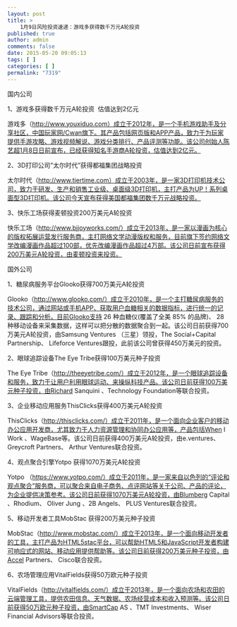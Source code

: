 ```yaml
---
layout: post
title: >
    1月9日风险投资速递：游戏多获得数千万元A轮投资
published: true
author: admin
comments: false
date: 2015-05-20 09:05:13
tags: [ ]
categories: [ ]
permalink: "7319"
---
```



国内公司

1、游戏多获得数千万元A轮投资  估值达到2亿元

游戏多（http://www.youxiduo.com）成立于2012年，是一个手机游戏助手及分享社区，中国玩家网/Cwan旗下。其产品包括网页版和APP产品，致力于为玩家提供手游攻略、游戏视频解说、游戏分类排行、产品评测等功能。该公司创始人陈艺超1月8日日前宣布，已经获得知名手游商A轮投资，估值达到2亿元。

2、3D打印公司”太尔时代”获得都福集团战略投资

太尔时代（http://www.tiertime.com）成立于2003年，是一家3D打印机技术公司，致力于研发、生产和销售工业级、桌面级3D打印机，主打产品为UP！系列桌面型3D打印机。该公司今天宣布获得美国都福集团数千万元战略投资。

3、快乐工场获得麦顿投资200万美元A轮投资

快乐工场（http://www.bjjoyworks.com/）成立于2013年，是一家以漫画为核心的版权拓展运营发行服务商，主打网络文学动漫版权和服务，目前旗下签约网络文学改编漫画作品超过100部，优先改编漫画作品超过4万部。该公司日前宣布获得200万美元A轮投资，由麦顿投资来投资。

国外公司

1、糖尿病服务平台Glooko获得700万美元A轮投资

Glooko（http://www.glooko.com/）成立于2010年，是一个主打糖尿病服务的技术公司，通过网站或手机APP、获取用户血糖相关的数据指标，进行统一的记录、跟踪和分析。目前Glooko支持 26 种血糖仪(覆盖了全美 85% 的品牌)、 28 种移动设备来采集数据，这样可以把分散的数据聚合到一起。该公司日前获得700万美元A轮投资，由Samsung Ventures （三星）领投，The Social+Capital Partnership、 Lifeforce Ventures跟投，此前该公司曾获得450万美元的投资。

2、眼球追踪设备The Eye Tribe获得100万美元种子投资

The Eye Tribe（http://theeyetribe.com/）成立于2012年，是一个眼球追踪设备和服务，致力于让用户利用眼球运动、来操纵科技产品。该公司日前获得100万美元种子投资，由Richard Sanquini 、Technology Foundation等联合投资。

3、企业移动应用服务ThisClicks获得400万美元A轮投资

ThisClicks（http://thisclicks.com/）成立于2011年，是一个面向企业客户的移动办公应用开发商，尤其致力于人力资源管理和协同办公应用等，产品包括When I Work 、WageBase等。该公司日前获得400万美元A轮投资，由e.ventures、 Greycroft Partners、 Arthur Ventures联合投资。

4、观点聚合引擎Yotpo 获得1070万美元A轮投资

Yotpo （https://www.yotpo.com/）成立于2011年，是一家来自以色列的“评论和观点聚合”服务商，可以聚合来自电子商务、点评网站等关于公司、产品的评论，为企业提供决策参考。该公司日前获得1070万美元A轮投资，由Blumberg Capital 、Rhodium、 Oliver Jung 、2B Angels、 PLUS Ventures联合投资。

5、移动开发者工具MobStac 获得200万美元种子投资

MobStac（http://www.mobstac.com/）成立于2013年，是一个面向移动开发者的工具，主打产品为HTML5stac平台，可以帮助HTML5和JavaScript开发者构建可响应式的网站、移动应用提供帮助等。该公司日前获得200万美元种子投资，由Accel Partners、 Cisco联合投资。

6、农场管理应用VitalFields获得50万欧元种子投资

VitalFields（http://vitalfields.com/）成立于2013年，是一个面向农场和农田的云端管理工具，提供农田信息、天气数据、农场经营成本和收入预测等。该公司日前获得50万欧元种子投资，由SmartCap AS 、TMT Investments、 Wiser Financial Advisors等联合投资。